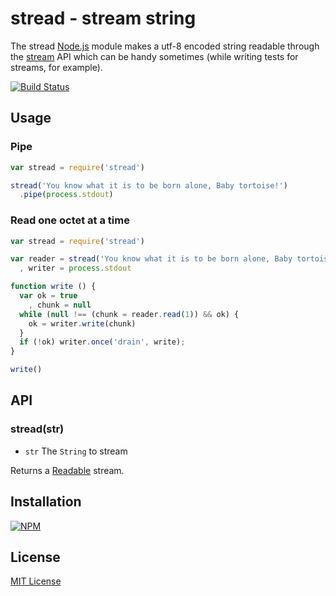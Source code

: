 # stread - stream string 

The stread [Node.js](http://nodejs.org/) module makes a utf-8 encoded string readable through the [stream](http://nodejs.org/api/stream.html) API which can be handy sometimes (while writing tests for streams, for example).

[![Build Status](https://secure.travis-ci.org/michaelnisi/stread.png)](http://travis-ci.org/michaelnisi/stread)

## Usage

### Pipe
```js    
var stread = require('stread')

stread('You know what it is to be born alone, Baby tortoise!')
  .pipe(process.stdout)
```

### Read one octet at a time
```js
var stread = require('stread')

var reader = stread('You know what it is to be born alone, Baby tortoise!')
  , writer = process.stdout

function write () {
  var ok = true
    , chunk = null
  while (null !== (chunk = reader.read(1)) && ok) {
    ok = writer.write(chunk)
  }
  if (!ok) writer.once('drain', write);
}

write()
```
## API

### stread(str)

- `str` The `String` to stream

Returns a [Readable](http://nodejs.org/api/stream.html#stream_class_stream_readable) stream.

## Installation

[![NPM](https://nodei.co/npm/stread.png)](https://npmjs.org/package/stread)

## License

[MIT License](https://raw.github.com/michaelnisi/stread/master/LICENSE)
